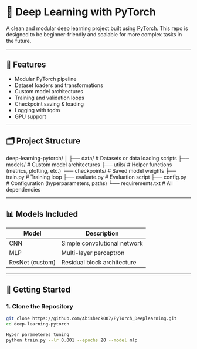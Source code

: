 # 🧠 Deep Learning with PyTorch

A clean and modular deep learning project built using [PyTorch](https://pytorch.org/). This repo is designed to be beginner-friendly and scalable for more complex tasks in the future.

---

## 🚀 Features

- Modular PyTorch pipeline
- Dataset loaders and transformations
- Custom model architectures
- Training and validation loops
- Checkpoint saving & loading
- Logging with tqdm
- GPU support

---

## 🗂️ Project Structure

deep-learning-pytorch/
│
├── data/ # Datasets or data loading scripts
├── models/ # Custom model architectures
├── utils/ # Helper functions (metrics, plotting, etc.)
├── checkpoints/ # Saved model weights
├── train.py # Training loop
├── evaluate.py # Evaluation script
├── config.py # Configuration (hyperparameters, paths)
└── requirements.txt # All dependencies


---

## 📊 Models Included

| Model          | Description                   |
|----------------|-------------------------------|
| CNN            | Simple convolutional network  |
| MLP            | Multi-layer perceptron        |
| ResNet (custom)| Residual block architecture   |

---

## 🏁 Getting Started

### 1. Clone the Repository
```bash
git clone https://github.com/Abisheck007/PyTorch_Deeplearning.git
cd deep-learning-pytorch

Hyper parameteres tuning
python train.py --lr 0.001 --epochs 20 --model mlp
